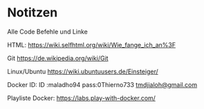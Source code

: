 # Notitzen
Alle Code Befehle und  Linke

HTML:
https://wiki.selfhtml.org/wiki/Wie_fange_ich_an%3F

Git
https://de.wikipedia.org/wiki/Git

Linux/Ubuntu
https://wiki.ubuntuusers.de/Einsteiger/

Docker ID:
ID :maladho94
pass:0Thierno733
tmdjialoh@gmail.com

Playliste Docker:
https://labs.play-with-docker.com/
